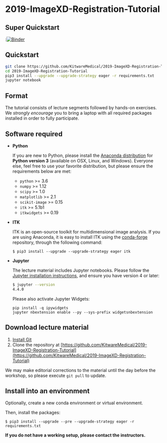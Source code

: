 # 2019-ImageXD-Registration-Tutorial

## Super Quickstart

:[![Binder](https://mybinder.org/badge.svg)](https://mybinder.org/v2/gh/KitwareMedical/2019-ImageXD-Registration-Tutorial/master)


## Quickstart

```sh
git clone https://github.com/KitwareMedical/2019-ImageXD-Registration-Tutorial
cd 2019-ImageXD-Registration-Tutorial
pip3 install --upgrade --upgrade-strategy eager -r requirements.txt
jupyter notebook
```

## Format

The tutorial consists of lecture segments followed by hands-on
exercises.  We *strongly encourage* you to bring a laptop with all
required packages installed in order to fully participate.

## Software required

- **Python**

  If you are new to Python, please install the
  [Anaconda distribution](https://www.continuum.io/downloads) for
  **Python version 3** (available on OSX, Linux, and Windows).
  Everyone else, feel free to use your favorite distribution, but
  please ensure the requirements below are met:

  - `python` >= 3.6
  - `numpy` >= 1.12
  - `scipy` >= 1.0
  - `matplotlib` >= 2.1
  - `scikit-image` >= 0.15
  - `itk` >= 5.1b1
  - `itkwidgets` >= 0.19

- **ITK**

  ITK is an open-source toolkit for multidimensional image analysis.
  If you are using Anaconda, it is easy to install ITK using the
  [conda-forge](https://conda-forge.org/) repository, through the
  following command:

  `$ pip3 install --upgrade --upgrade-strategy eager itk`

- **Jupyter**

  The lecture material includes Jupyter notebooks.  Please follow the
  [Jupyter installation instructions](http://jupyter.readthedocs.io/en/latest/install.html),
  and ensure you have version 4 or later:

  ```bash
  $ jupyter --version
  4.4.0
  ```

  Please also activate Jupyter Widgets:

  ```
  pip install -q ipywidgets
  jupyter nbextension enable --py --sys-prefix widgetsnbextension
  ```

## Download lecture material

1. [Install Git](https://git-scm.com/downloads)
2. Clone the repository at [https://github.com/KitwareMedical/2019-ImageXD-Registration-Tutorial](https://github.com/KitwareMedical/2019-ImageXD-Registration-Tutorial)

We may make editorial corrections to the material until the day before
the workshop, so please execute `git pull` to update.

## Install into an environment

Optionally, create a new conda environment or virtual environment.

Then, install the packages:

  `$ pip3 install --upgrade --pre --upgrade-strategy eager -r requirements.txt`

**If you do not have a working setup, please contact the instructors.**
